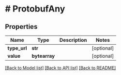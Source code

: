 # # ProtobufAny


## Properties 


Name | Type | Description | Notes
------------ | ------------- | ------------- | -------------
**type_url**| **str** |   | [optional]
**value**| **bytearray** |   | [optional]


[[Back to Model list]](../../README.md#models) [[Back to API list]](../../README.md#endpoints) [[Back to README]](../../README.md)

